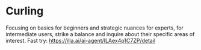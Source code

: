 # Curling
Focusing on basics for beginners and strategic nuances for experts, for intermediate users, strike a balance and inquire about their specific areas of interest.
Fast try: https://illa.ai/ai-agent/ILAex4p1C7ZP/detail
